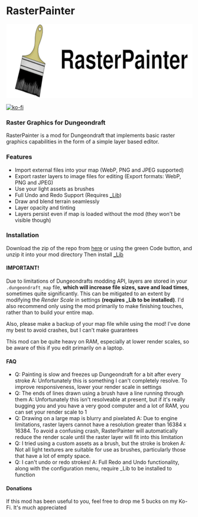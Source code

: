 # RasterPainter

<p align="center">
	<img src="res/banner_logo.svg" height="200" alt="RasterPainter banner logo">
</p>

[![ko-fi](https://ko-fi.com/img/githubbutton_sm.svg)](https://ko-fi.com/K3K5TC1GG)

### Raster Graphics for Dungeondraft
RasterPainter is a mod for Dungeondraft that implements basic raster graphics capabilities in the form of a simple layer based editor.


### Features
- Import external files into your map (WebP, PNG and JPEG supported)
- Export raster layers to image files for editing (Export formats: WebP, PNG and JPEG)
- Use your light assets as brushes
- Full Undo and Redo Support (Requires [_Lib](https://cartographyassets.com/assets/31828/_lib/))
- Draw and blend terrain seamlessly
- Layer opacity and tinting
- Layers persist even if map is loaded without the mod (they won't be visible though)

### Installation
Download the zip of the repo from [here](https://codeload.github.com/MicroTransactionsMatterToo/RasterPainter/zip/refs/heads/main) or using the green Code button, and unzip it into your mod directory
Then install [_Lib](https://cartographyassets.com/assets/31828/_lib/)


#### IMPORTANT!
Due to limitations of Dungeondrafts modding API, layers are stored in your `.dungeondraft_map` file, **which will increase file sizes, save and load times**, sometimes quite significantly. This can be mitigated to an extent by modifying the *Render Scale* in settings **(requires _Lib to be installed)**. I'd also recommend only using the mod primarily to make finishing touches, rather than to build your entire map.

Also, please make a backup of your map file while using the mod! I've done my best to avoid crashes, but I can't make guarantees

This mod can be quite heavy on RAM, especially at lower render scales, so be aware of this if you edit primarily on a laptop.


#### FAQ
- Q: Painting is slow and freezes up Dungeondraft for a bit after every stroke
  A: Unfortunately this is something I can't completely resolve. To improve responsiveness, lower your render scale in settings
- Q: The ends of lines drawn using a brush have a line running through them
  A: Unfortunately this isn't resolveable at present, but if it's really bugging you and you have a very good computer and a lot of RAM, you can set your render scale to 1
- Q: Drawing on a large map is blurry and pixelated
  A: Due to engine limitations, raster layers cannot have a resolution greater than 16384 x 16384. To avoid a confusing crash, RasterPainter will automatically reduce the render scale until the raster layer will fit into this limitation
- Q: I tried using a custom assets as a brush, but the stroke is broken
  A: Not all light textures are suitable for use as brushes, particularly those that have a lot of empty space.
- Q: I can't undo or redo strokes!
  A: Full Redo and Undo functionality, along with the configuration menu, require _Lib to be installed to function

#### Donations
If this mod has been useful to you, feel free to drop me 5 bucks on my Ko-Fi. It's much appreciated